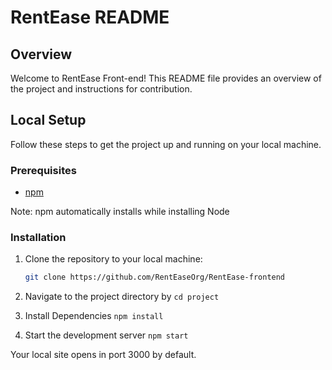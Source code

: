 # RentEase README

## Overview

Welcome to RentEase Front-end! This README file provides an overview of the project and instructions for contribution.


## Local Setup

Follow these steps to get the project up and running on your local machine.

### Prerequisites

- [npm](https://nodejs.org/en/download)

Note: npm automatically installs while installing Node

### Installation

1. Clone the repository to your local machine:

   ```bash
   git clone https://github.com/RentEaseOrg/RentEase-frontend
   ```
2. Navigate to the project directory by `cd project`

3. Install Dependencies
`npm install`

4. Start the development server
`npm start`

Your local site opens in port 3000 by default.